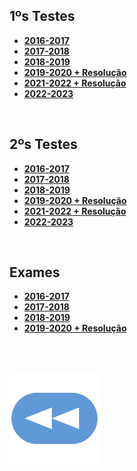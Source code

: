 ## 1ºs Testes
* [**2016-2017**](AeC-201617-Teste1.pdf)
* [**2017-2018**](AeC-201718-Teste1.pdf)
* [**2018-2019**](AeC-201819-Teste1.pdf)
* [**2019-2020 + Resolução**](AeC_1920-res1.png)
* [**2021-2022 + Resolução**](AeC_2122-res1.pdf)
* [**2022-2023**](AeC-T1-2223.pdf)

<br>

## 2ºs Testes
* [**2016-2017**](AeC-201617-Teste2.pdf)
* [**2017-2018**](AeC-201718-Teste2.pdf)
* [**2018-2019**](AeC-201819-Teste2.pdf)
* [**2019-2020 + Resolução**](AeC_1920-res2.pdf)
* [**2021-2022 + Resolução**](AeC_2122-res2.pdf)
* [**2022-2023**](AeC-T2-2223.pdf)

<br>

## Exames
* [**2016-2017**](AeC-201617-Recurso.pdf)
* [**2017-2018**](AeC-201718-Exame.pdf)
* [**2018-2019**](AeC-201819-Recurso.pdf)
* [**2019-2020 + Resolução**](AeC_2021_resE.pdf)

<br><br>

[![retroceder](https://raw.githubusercontent.com/David81820/Recursos-LCC/main/Rewind.png)](https://david81820.github.io/Recursos-LCC/2ano/1sem/AeC)
